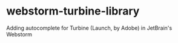 # webstorm-turbine-library
Adding autocomplete for Turbine (Launch, by Adobe) in JetBrain's Webstorm
